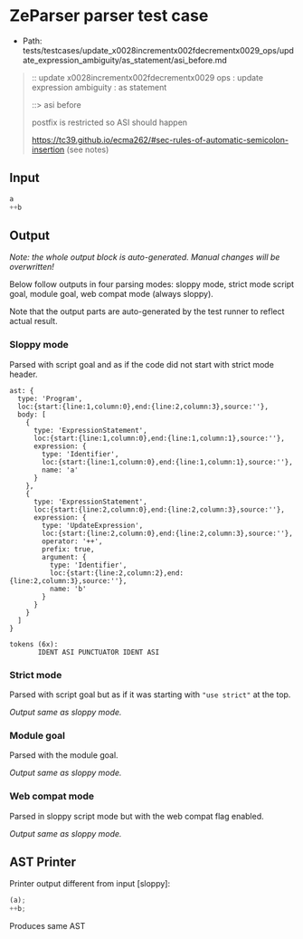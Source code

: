 # ZeParser parser test case

- Path: tests/testcases/update_x0028incrementx002fdecrementx0029_ops/update_expression_ambiguity/as_statement/asi_before.md

> :: update x0028incrementx002fdecrementx0029 ops : update expression ambiguity : as statement
>
> ::> asi before
>
> postfix is restricted so ASI should happen
>
> https://tc39.github.io/ecma262/#sec-rules-of-automatic-semicolon-insertion (see notes)

## Input

`````js
a
++b
`````

## Output

_Note: the whole output block is auto-generated. Manual changes will be overwritten!_

Below follow outputs in four parsing modes: sloppy mode, strict mode script goal, module goal, web compat mode (always sloppy).

Note that the output parts are auto-generated by the test runner to reflect actual result.

### Sloppy mode

Parsed with script goal and as if the code did not start with strict mode header.

`````
ast: {
  type: 'Program',
  loc:{start:{line:1,column:0},end:{line:2,column:3},source:''},
  body: [
    {
      type: 'ExpressionStatement',
      loc:{start:{line:1,column:0},end:{line:1,column:1},source:''},
      expression: {
        type: 'Identifier',
        loc:{start:{line:1,column:0},end:{line:1,column:1},source:''},
        name: 'a'
      }
    },
    {
      type: 'ExpressionStatement',
      loc:{start:{line:2,column:0},end:{line:2,column:3},source:''},
      expression: {
        type: 'UpdateExpression',
        loc:{start:{line:2,column:0},end:{line:2,column:3},source:''},
        operator: '++',
        prefix: true,
        argument: {
          type: 'Identifier',
          loc:{start:{line:2,column:2},end:{line:2,column:3},source:''},
          name: 'b'
        }
      }
    }
  ]
}

tokens (6x):
       IDENT ASI PUNCTUATOR IDENT ASI
`````

### Strict mode

Parsed with script goal but as if it was starting with `"use strict"` at the top.

_Output same as sloppy mode._

### Module goal

Parsed with the module goal.

_Output same as sloppy mode._

### Web compat mode

Parsed in sloppy script mode but with the web compat flag enabled.

_Output same as sloppy mode._

## AST Printer

Printer output different from input [sloppy]:

````js
(a);
++b;
````

Produces same AST
